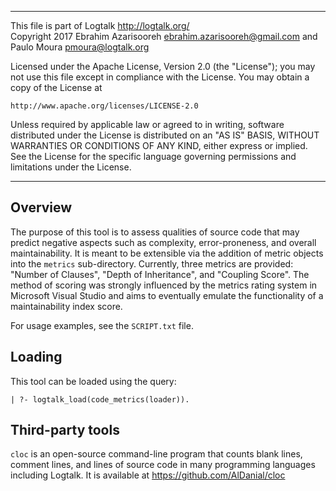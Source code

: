 ________________________________________________________________________

This file is part of Logtalk <http://logtalk.org/>  
Copyright 2017 Ebrahim Azarisooreh <ebrahim.azarisooreh@gmail.com> and  
Paulo Moura <pmoura@logtalk.org>

Licensed under the Apache License, Version 2.0 (the "License");
you may not use this file except in compliance with the License.
You may obtain a copy of the License at

	http://www.apache.org/licenses/LICENSE-2.0

Unless required by applicable law or agreed to in writing, software
distributed under the License is distributed on an "AS IS" BASIS,
WITHOUT WARRANTIES OR CONDITIONS OF ANY KIND, either express or implied.
See the License for the specific language governing permissions and
limitations under the License.
________________________________________________________________________


Overview
--------

The purpose of this tool is to assess qualities of source code that may
predict negative aspects such as complexity, error-proneness, and overall
maintainability. It is meant to be extensible via the addition of metric
objects into the `metrics` sub-directory. Currently, three metrics are
provided: "Number of Clauses", "Depth of Inheritance", and "Coupling Score".
The method of scoring was strongly influenced by the metrics rating system
in Microsoft Visual Studio and aims to eventually emulate the functionality
of a maintainability index score.

For usage examples, see the `SCRIPT.txt` file.


Loading
-------

This tool can be loaded using the query:

	| ?- logtalk_load(code_metrics(loader)).


Third-party tools
-----------------

`cloc` is an open-source command-line program that counts blank lines, comment
lines, and lines of source code in many programming languages including Logtalk.
It is available at https://github.com/AlDanial/cloc
